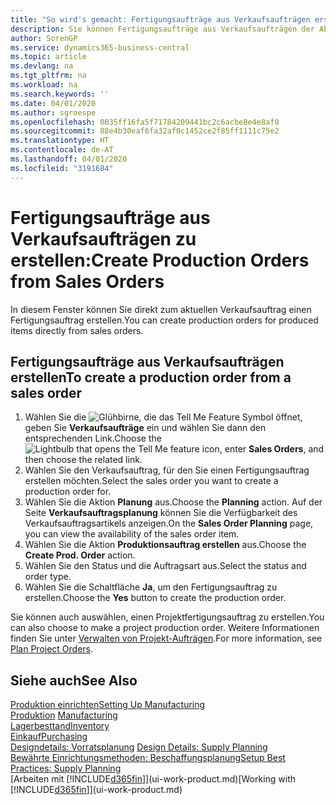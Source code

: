 ```yaml
---
title: "So wird's gemacht: Fertigungsaufträge aus Verkaufsaufträgen erstellen | Microsoft Docs"
description: Sie können Fertigungsaufträge aus Verkaufsaufträgen der Abteilung Vertrieb und Marketing erstellen.
author: SorenGP
ms.service: dynamics365-business-central
ms.topic: article
ms.devlang: na
ms.tgt_pltfrm: na
ms.workload: na
ms.search.keywords: ''
ms.date: 04/01/2020
ms.author: sgroespe
ms.openlocfilehash: 0035ff16fa5f71784209441bc2c6acbe8e4e8af0
ms.sourcegitcommit: 88e4b30eaf6fa32af0c1452ce2f85ff1111c75e2
ms.translationtype: HT
ms.contentlocale: de-AT
ms.lasthandoff: 04/01/2020
ms.locfileid: "3191684"
---
```

# <a name="create-production-orders-from-sales-orders"></a><span data-ttu-id="26fe8-103">Fertigungsaufträge aus Verkaufsaufträgen zu erstellen:</span><span class="sxs-lookup"><span data-stu-id="26fe8-103">Create Production Orders from Sales Orders</span></span>
<span data-ttu-id="26fe8-104">In diesem Fenster können Sie direkt zum aktuellen Verkaufsauftrag einen Fertigungsauftrag erstellen.</span><span class="sxs-lookup"><span data-stu-id="26fe8-104">You can create production orders for produced items directly from sales orders.</span></span>  

## <a name="to-create-a-production-order-from-a-sales-order"></a><span data-ttu-id="26fe8-105">Fertigungsaufträge aus Verkaufsaufträgen erstellen</span><span class="sxs-lookup"><span data-stu-id="26fe8-105">To create a production order from a sales order</span></span>  

1.  <span data-ttu-id="26fe8-106">Wählen Sie die ![Glühbirne, die das Tell Me Feature](media/ui-search/search_small.png "Tell Me-Funktion") Symbol öffnet, geben Sie **Verkaufsaufträge** ein und wählen Sie dann den entsprechenden Link.</span><span class="sxs-lookup"><span data-stu-id="26fe8-106">Choose the ![Lightbulb that opens the Tell Me feature](media/ui-search/search_small.png "Tell me what you want to do") icon, enter **Sales Orders**, and then choose the related link.</span></span>  
2.  <span data-ttu-id="26fe8-107">Wählen Sie den Verkaufsauftrag, für den Sie einen Fertigungsauftrag erstellen möchten.</span><span class="sxs-lookup"><span data-stu-id="26fe8-107">Select the sales order you want to create a production order for.</span></span>  
3.  <span data-ttu-id="26fe8-108">Wählen Sie die Aktion **Planung** aus.</span><span class="sxs-lookup"><span data-stu-id="26fe8-108">Choose the **Planning** action.</span></span> <span data-ttu-id="26fe8-109">Auf der Seite **Verkaufsauftragsplanung** können Sie die Verfügbarkeit des Verkaufsauftragsartikels anzeigen.</span><span class="sxs-lookup"><span data-stu-id="26fe8-109">On the **Sales Order Planning** page, you can view the availability of the sales order item.</span></span>  
4.  <span data-ttu-id="26fe8-110">Wählen Sie die Aktion **Produktionsauftrag erstellen** aus.</span><span class="sxs-lookup"><span data-stu-id="26fe8-110">Choose the **Create Prod. Order** action.</span></span>  
5.  <span data-ttu-id="26fe8-111">Wählen Sie den Status und die Auftragsart aus.</span><span class="sxs-lookup"><span data-stu-id="26fe8-111">Select the status and order type.</span></span>  
6.  <span data-ttu-id="26fe8-112">Wählen Sie die Schaltfläche **Ja**, um den Fertigungsauftrag zu erstellen.</span><span class="sxs-lookup"><span data-stu-id="26fe8-112">Choose the **Yes** button to create the production order.</span></span>

<span data-ttu-id="26fe8-113">Sie können auch auswählen, einen Projektfertigungsauftrag zu erstellen.</span><span class="sxs-lookup"><span data-stu-id="26fe8-113">You can also choose to make a project production order.</span></span> <span data-ttu-id="26fe8-114">Weitere Informationen finden Sie unter [Verwalten von Projekt-Aufträgen](production-how-to-plan-project-orders.md).</span><span class="sxs-lookup"><span data-stu-id="26fe8-114">For more information, see [Plan Project Orders](production-how-to-plan-project-orders.md).</span></span>   

## <a name="see-also"></a><span data-ttu-id="26fe8-115">Siehe auch</span><span class="sxs-lookup"><span data-stu-id="26fe8-115">See Also</span></span>  
[<span data-ttu-id="26fe8-116">Produktion einrichten</span><span class="sxs-lookup"><span data-stu-id="26fe8-116">Setting Up Manufacturing</span></span>](production-configure-production-processes.md)  
<span data-ttu-id="26fe8-117">[Produktion](production-manage-manufacturing.md)  </span><span class="sxs-lookup"><span data-stu-id="26fe8-117">[Manufacturing](production-manage-manufacturing.md)  </span></span>  
[<span data-ttu-id="26fe8-118">Lagerbesttand</span><span class="sxs-lookup"><span data-stu-id="26fe8-118">Inventory</span></span>](inventory-manage-inventory.md)  
[<span data-ttu-id="26fe8-119">Einkauf</span><span class="sxs-lookup"><span data-stu-id="26fe8-119">Purchasing</span></span>](purchasing-manage-purchasing.md)  
<span data-ttu-id="26fe8-120">[Designdetails: Vorratsplanung](design-details-supply-planning.md) </span><span class="sxs-lookup"><span data-stu-id="26fe8-120">[Design Details: Supply Planning](design-details-supply-planning.md) </span></span>  
[<span data-ttu-id="26fe8-121">Bewährte Einrichtungsmethoden: Beschaffungsplanung</span><span class="sxs-lookup"><span data-stu-id="26fe8-121">Setup Best Practices: Supply Planning</span></span>](setup-best-practices-supply-planning.md)  
<span data-ttu-id="26fe8-122">[Arbeiten mit [!INCLUDE[d365fin](includes/d365fin_md.md)]](ui-work-product.md)</span><span class="sxs-lookup"><span data-stu-id="26fe8-122">[Working with [!INCLUDE[d365fin](includes/d365fin_md.md)]](ui-work-product.md)</span></span>
